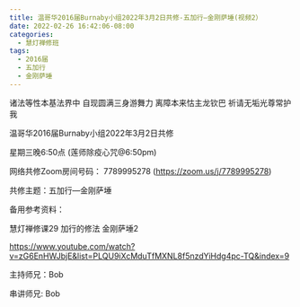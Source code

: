 ```yaml
---
title: 温哥华2016届Burnaby小组2022年3月2日共修-五加行—金刚萨埵(视频2）
date: 2022-02-26 16:42:06-08:00
categories:
  - 慧灯禅修班
tags:
  - 2016届
  - 五加行
  - 金刚萨埵
---
```

诸法等性本基法界中 自现圆满三身游舞力 离障本来怙主龙钦巴 祈请无垢光尊常护我

温哥华2016届Burnaby小组2022年3月2日共修 

星期三晚6:50点 (莲师除疫心咒@6:50pm)

网络共修Zoom房间号码： 7789995278 (<https://zoom.us/j/7789995278>)

共修主题：五加行—金刚萨埵

备用参考资料：

慧灯禅修课29 加行的修法 金刚萨埵2

<https://www.youtube.com/watch?v=zG6EnHWJbjE&list=PLQU9iXcMduTfMXNL8f5nzdYiHdg4pc-TQ&index=9>

主持师兄：Bob

串讲师兄: Bob
